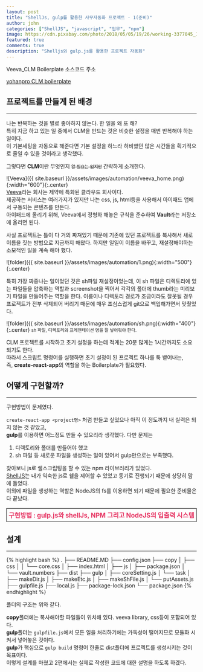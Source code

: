```yaml
---
layout: post
title: "ShellJs, gulp를 활용한 사무자동화 프로젝트 - 1(준비)"
author: john
categories: ["ShellJS", "javascript", "업무", "npm"]
image: https://cdn.pixabay.com/photo/2018/05/05/19/26/working-3377045_1280.jpg
featured: true
comments: true
description: "Shelljs와 gulp.js를 활용한 프로젝트 자동화"
---
```


Veeva_CLM Boilerplate 소스코드 주소

[yohanpro CLM boilerplate](https://github.com/yohanpro/Veeva_CLM-boilerplate)

## 프로젝트를 만들게 된 배경

---

나는 반복하는 것을 별로 좋아하지 않는다. 한 일을 왜 또 해? <br>
특히 지금 하고 있는 일 중에서 CLM을 만드는 것은 비슷한 설정을 매번 반복해야 하는 일이다.  
이 기본세팅을 자동으로 해준다면 기본 설정을 하느라 허비했던 많은 시간들을 획기적으로 줄일 수 있을 것이라고 생각했다.

그렇다면 **CLM**이란 무엇인지 <small>~~알 필요는 없지만~~ </small>간략하게 소개한다.

![Veeva]({{ site.baseurl }}/assets/images/automation/veeva_home.png){:width="600"}{:.center}
<br>
[Veeva](https://veeva.com)라는 회사는 제약에 특화된 클라우드 회사이다.  
제공하는 서비스는 여러가지가 있지만 나는 css, js, html등을 사용해서 아이패드 앱에서 구동되는 콘텐츠를 만든다.  
아이패드에 올리기 위해, Veeva에서 정형화 해놓은 규칙을 준수하여 **Vault**라는 저장소에 올리면 된다.

사실 프로젝트는 틀이 다 거의 짜져있기 때문에 기존에 있던 프로젝트를 복사해서 새로 이름을 짓는 방법으로 지금까지 해왔다.
하지만 일일이 이름을 바꾸고, 재설정해야하는 소모적인 일을 계속 해야 했다.

![folder]({{ site.baseurl }}/assets/images/automation/1.png){:width="500"}{:.center}

특히 가장 짜증나는 일이었던 것은 sh파일 재설정이었는데,
이 sh 파일은 디렉토리에 있는 파일들을 압축하는 역할과 screenshot을 찍어서 각각의 폴더에 thumb라는 미리보기 파일을 만들어주는 역할을 한다.
이름이나 디렉토리 경로가 조금이라도 잘못될 경우 프로젝트가 전부 삭제되어 버리기 때문에 매우 조심스럽게 git으로 백업해가면서 맞췄었다.

![folder]({{ site.baseurl }}/assets/images/automation/sh.png){:width="400"}{:.center}
<small class="caption">sh 파일, 디렉토리와 프레젠테이션 명을 잘 넣어줘야 한다.</small>

CLM 프로젝트를 시작하고 초기 설정을 하는데 적게는 20분 많게는 1시간까지도 소요되기도 한다.  
따라서 스크립트 명령어를 실행하면 초기 설정이 된 프로젝트 하나를 툭 뱉어내는,  
즉, **create-react-app**의 역할을 하는 <span class="color--red">Boilerplate</span>가 필요했다.

## 어떻게 구현할까?

---

구현방법이 문제였다.

`create-react-app <project명>`
처럼 만들고 싶었으나 아직 이 정도까지 내 실력은 되지 않는 것 같았고,  
**gulp**를 이용하면 어느정도 만들 수 있으리라 생각했다.
다만 문제는

1. 디렉토리와 폴더를 만들어야 했고
2. sh 파일 등 새로운 파일을 생성하는 일이 있어서
   gulp만으로는 부족했다.

찾아보니 js로 쉘스크립팅을 할 수 있는 npm 라이브러리가 있었다.  
[ShellJS](https://www.npmjs.com/package/shelljs)는 내가 익숙한 js로 쉘을 제어할 수 있었고 <span class="color--red">동기</span>로 진행되기 때문에 상당히 맘에 들었다.  
이외에 파일을 생성하는 역할은 NodeJS의 <span class="color--red">fs</span>를 이용하면 되기 때문에 필요한 준비물은 다 끝났다.

<p style="font-size:1.2em; font-weight:bold; color:#E63462;border: 1px solid black; padding:5px; width:fit-content;">구현방법 : gulp.js와 shellJs, NPM 그리고  NodeJS의 입출력 시스템</p>

## 설계

---

{% highlight bash %}
.
├── README.MD
├── config.json
├── copy
│ ├── css
│ │ └── core.css
│ ├── index.html
│ ├── js
│ ├── package.json
│ └── vault.numbers
├── dist
├── gulp
│ ├── coreSetting.js
│ └── task
│ ├── makeDir.js
│ ├── makeEtc.js
│ ├── makeShFile.js
│ └── putAssets.js
├── gulpfile.js
├── local.js
├── package-lock.json
└── package.json
{% endhighlight %}

폴더의 구조는 위와 같다.

**copy**폴더에는 복사해야할 파일들이 위치해 있다. veeva library, css등이 포함되어 있다.<br>
**gulp**폴더는 `gulpfile.js`에서 모든 일을 처리하기에는 가독성이 떨어지므로 모듈화 시켜서 넣어놓은 것이다.  
**gulp**가 핵심으로 `gulp build` 명령어 한줄로 dist폴더에 프로젝트를 생성시키는 것이 목표이다.  
이렇게 설계를 마쳤고 2편에서는 실제로 작성한 코드에 대한 설명을 하도록 하겠다.
